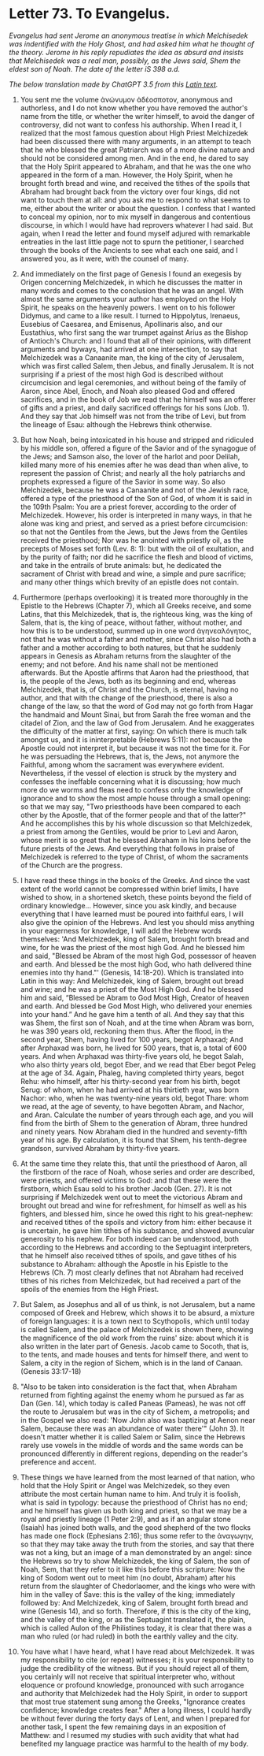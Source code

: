 <h1>Letter 73. To Evangelus.</h1>

<p><i>Evangelus had sent Jerome an anonymous treatise in which Melchisedek was indentified with the Holy Ghost, and had asked him what he thought of the theory. Jerome in his reply repudiates the idea as absurd and insists that Melchisedek was a real man, possibly, as the Jews said, Shem the eldest son of Noah. The date of the letter iS 398 a.d.

The below translation made by ChatGPT 3.5 from this <a href='https://catholiclibrary.org/library/view?docId=Fathers-OR/PL.022.html;chunk.id=00000293'>Latin text</a>.</i></p>

1. You sent me the volume ἀνώνυμον ἀδέοσποτον, anonymous and authorless, and I do not know whether you have removed the author's name from the title, or whether the writer himself, to avoid the danger of controversy, did not want to confess his authorship. When I read it, I realized that the most famous question about High Priest Melchizedek had been discussed there with many arguments, in an attempt to teach that he who blessed the great Patriarch was of a more divine nature and should not be considered among men. And in the end, he dared to say that the Holy Spirit appeared to Abraham, and that he was the one who appeared in the form of a man. However, the Holy Spirit, when he brought forth bread and wine, and received the tithes of the spoils that Abraham had brought back from the victory over four kings, did not want to touch them at all: and you ask me to respond to what seems to me, either about the writer or about the question. I confess that I wanted to conceal my opinion, nor to mix myself in dangerous and contentious discourse, in which I would have had reprovers whatever I had said. But again, when I read the letter and found myself adjured with remarkable entreaties in the last little page not to spurn the petitioner, I searched through the books of the Ancients to see what each one said, and I answered you, as it were, with the counsel of many.

2. And immediately on the first page of Genesis I found an exegesis by Origen concerning Melchizedek, in which he discusses the matter in many words and comes to the conclusion that he was an angel. With almost the same arguments your author has employed on the Holy Spirit, he speaks on the heavenly powers. I went on to his follower Didymus, and came to a like result. I turned to Hippolytus, Irenaeus, Eusebius of Caesarea, and Emisenus, Apollinaris also, and our Eustathius, who first sang the war trumpet against Arius as the Bishop of Antioch's Church: and I found that all of their opinions, with different arguments and byways, had arrived at one intersection, to say that Melchizedek was a Canaanite man, the king of the city of Jerusalem, which was first called Salem, then Jebus, and finally Jerusalem. It is not surprising if a priest of the most high God is described without circumcision and legal ceremonies, and without being of the family of Aaron, since Abel, Enoch, and Noah also pleased God and offered sacrifices, and in the book of Job we read that he himself was an offerer of gifts and a priest, and daily sacrificed offerings for his sons (Job. 1). And they say that Job himself was not from the tribe of Levi, but from the lineage of Esau: although the Hebrews think otherwise.

3. But how Noah, being intoxicated in his house and stripped and ridiculed by his middle son, offered a figure of the Savior and of the synagogue of the Jews; and Samson also, the lover of the harlot and poor Delilah, killed many more of his enemies after he was dead than when alive, to represent the passion of Christ; and nearly all the holy patriarchs and prophets expressed a figure of the Savior in some way. So also Melchizedek, because he was a Canaanite and not of the Jewish race, offered a type of the priesthood of the Son of God, of whom it is said in the 109th Psalm: You are a priest forever, according to the order of Melchizedek. However, his order is interpreted in many ways, in that he alone was king and priest, and served as a priest before circumcision: so that not the Gentiles from the Jews, but the Jews from the Gentiles received the priesthood; Nor was he anointed with priestly oil, as the precepts of Moses set forth (Lev. 8: 1): but with the oil of exultation, and by the purity of faith; nor did he sacrifice the flesh and blood of victims, and take in the entrails of brute animals: but, he dedicated the sacrament of Christ with bread and wine, a simple and pure sacrifice; and many other things which brevity of an epistle does not contain.

4. Furthermore (perhaps overlooking) it is treated more thoroughly in the Epistle to the Hebrews (Chapter 7), which all Greeks receive, and some Latins, that this Melchizedek, that is, the righteous king, was the king of Salem, that is, the king of peace, without father, without mother, and how this is to be understood, summed up in one word ἀγηνεαλόγητος, not that he was without a father and mother, since Christ also had both a father and a mother according to both natures, but that he suddenly appears in Genesis as Abraham returns from the slaughter of the enemy; and not before. And his name shall not be mentioned afterwards. But the Apostle affirms that Aaron had the priesthood, that is, the people of the Jews, both as its beginning and end, whereas Melchizedek, that is, of Christ and the Church, is eternal, having no author, and that with the change of the priesthood, there is also a change of the law, so that the word of God may not go forth from Hagar the handmaid and Mount Sinai, but from Sarah the free woman and the citadel of Zion, and the law of God from Jerusalem. And he exaggerates the difficulty of the matter at first, saying: On which there is much talk amongst us, and it is ininterpretable (Hebrews 5:11): not because the Apostle could not interpret it, but because it was not the time for it. For he was persuading the Hebrews, that is, the Jews, not anymore the Faithful, among whom the sacrament was everywhere evident. Nevertheless, if the vessel of election is struck by the mystery and confesses the ineffable concerning what it is discussing; how much more do we worms and fleas need to confess only the knowledge of ignorance and to show the most ample house through a small opening: so that we may say, "Two priesthoods have been compared to each other by the Apostle, that of the former people and that of the latter?" And he accomplishes this by his whole discussion so that Melchizedek, a priest from among the Gentiles, would be prior to Levi and Aaron, whose merit is so great that he blessed Abraham in his loins before the future priests of the Jews. And everything that follows in praise of Melchizedek is referred to the type of Christ, of whom the sacraments of the Church are the progress.

5. I have read these things in the books of the Greeks. And since the vast extent of the world cannot be compressed within brief limits, I have wished to show, in a shortened sketch, these points beyond the field of ordinary knowledge... However, since you ask kindly, and because everything that I have learned must be poured into faithful ears, I will also give the opinion of the Hebrews. And lest you should miss anything in your eagerness for knowledge, I will add the Hebrew words themselves: 'And Melchizedek, king of Salem, brought forth bread and wine, for he was the priest of the most high God. And he blessed him and said, "Blessed be Abram of the most high God, possessor of heaven and earth. And blessed be the most high God, who hath delivered thine enemies into thy hand."' (Genesis, 14:18-20). Which is translated into Latin in this way: And Melchizedek, king of Salem, brought out bread and wine; and he was a priest of the Most High God. And he blessed him and said, “Blessed be Abram to God Most High, Creator of heaven and earth. And blessed be God Most High, who delivered your enemies into your hand.” And he gave him a tenth of all. And they say that this was Shem, the first son of Noah, and at the time when Abram was born, he was 390 years old, reckoning them thus. After the flood, in the second year, Shem, having lived for 100 years, begot Arphaxad; And after Arphaxad was born, he lived for 500 years, that is, a total of 600 years. And when Arphaxad was thirty-five years old, he begot Salah, who also thirty years old, begot Eber, and we read that Eber begot Peleg at the age of 34. Again, Phaleg, having completed thirty years, begot Rehu: who himself, after his thirty-second year from his birth, begot Serug: of whom, when he had arrived at his thirtieth year, was born Nachor: who, when he was twenty-nine years old, begot Thare: whom we read, at the age of seventy, to have begotten Abram, and Nachor, and Aran. Calculate the number of years through each age, and you will find from the birth of Shem to the generation of Abram, three hundred and ninety years. Now Abraham died in the hundred and seventy-fifth year of his age. By calculation, it is found that Shem, his tenth-degree grandson, survived Abraham by thirty-five years.

6. At the same time they relate this, that until the priesthood of Aaron, all the firstborn of the race of Noah, whose series and order are described, were priests, and offered victims to God: and that these were the firstborn, which Esau sold to his brother Jacob (Gen. 27). It is not surprising if Melchizedek went out to meet the victorious Abram and brought out bread and wine for refreshment, for himself as well as his fighters, and blessed him, since he owed this right to his great-nephew: and received tithes of the spoils and victory from him: either because it is uncertain, he gave him tithes of his substance, and showed avuncular generosity to his nephew. For both indeed can be understood, both according to the Hebrews and according to the Septuagint interpreters, that he himself also received tithes of spoils, and gave tithes of his substance to Abraham: although the Apostle in his Epistle to the Hebrews (Ch. 7) most clearly defines that not Abraham had received tithes of his riches from Melchizedek, but had received a part of the spoils of the enemies from the High Priest.

7. But Salem, as Josephus and all of us think, is not Jerusalem, but a name composed of Greek and Hebrew, which shows it to be absurd, a mixture of foreign languages: it is a town next to Scythopolis, which until today is called Salem, and the palace of Melchizedek is shown there, showing the magnificence of the old work from the ruins' size: about which it is also written in the later part of Genesis. Jacob came to Socoth, that is, to the tents, and made houses and tents for himself there, and went to Salem, a city in the region of Sichem, which is in the land of Canaan. (Genesis 33:17-18)

8. "Also to be taken into consideration is the fact that, when Abraham returned from fighting against the enemy whom he pursued as far as Dan (Gen. 14), which today is called Paneas (Pameas), he was not off the route to Jerusalem but was in the city of Sichem, a metropolis; and in the Gospel we also read: 'Now John also was baptizing at Aenon near Salem, because there was an abundance of water there'" (John 3). It doesn't matter whether it is called Salem or Salim, since the Hebrews rarely use vowels in the middle of words and the same words can be pronounced differently in different regions, depending on the reader's preference and accent.

9. These things we have learned from the most learned of that nation, who hold that the Holy Spirit or Angel was Melchizedek, so they even attribute the most certain human name to him.
And truly it is foolish, what is said in typology: because the priesthood of Christ has no end; and he himself has given us both king and priest, so that we may be a royal and priestly lineage (1 Peter 2:9), and as if an angular stone (Isaiah) has joined both walls, and the good shepherd of the two flocks has made one flock (Ephesians 2:16); thus some refer to the ἀναγωγην, so that they may take away the truth from the stories, and say that there was not a king, but an image of a man demonstrated by an angel: since the Hebrews so try to show Melchizedek, the king of Salem, the son of Noah, Sem, that they refer to it like this before this scripture: Now the king of Sodom went out to meet him (no doubt, Abraham) after his return from the slaughter of Chedorlaomer, and the kings who were with him in the valley of Save: this is the valley of the king; immediately followed by: And Melchizedek, king of Salem, brought forth bread and wine (Genesis 14), and so forth. Therefore, if this is the city of the king, and the valley of the king, or as the Septuagint translated it, the plain, which is called Aulon of the Philistines today, it is clear that there was a man who ruled (or had ruled) in both the earthly valley and the city.

10. You have what I have heard, what I have read about Melchizedek. It was my responsibility to cite (or repeat) witnesses; it is your responsibility to judge the credibility of the witness. But if you should reject all of them, you certainly will not receive that spiritual interpreter who, without eloquence or profound knowledge, pronounced with such arrogance and authority that Melchizedek had the Holy Spirit, in order to support that most true statement sung among the Greeks, "Ignorance creates confidence; knowledge creates fear." After a long illness, I could hardly be without fever during the forty days of Lent, and when I prepared for another task, I spent the few remaining days in an exposition of Matthew: and I resumed my studies with such avidity that what had benefited my language practice was harmful to the health of my body.
